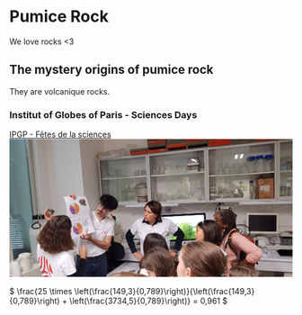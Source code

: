 # Pumice Rock
We love rocks <3
## The mystery origins of pumice rock
They are volcanique rocks.
### Institut of Globes of Paris - Sciences Days
[IPGP - Fêtes de la sciences](https://www.ipgp.fr/actus-et-agenda/actualites/fete-de-la-science-2024-a-lipgp/)
![PRESENTATION OF SCIENCE DAY IPGP](https://github.com/GeoffreyGarciaDaFonseca/Pumice_Rock/blob/main/20241003_163139.jpg)

$ \frac{25 \times \left(\frac{149,3}{0,789}\right)}{\left(\frac{149,3}{0,789}\right) + \left(\frac{3734,5}{0,789}\right)} = 0,961 $
